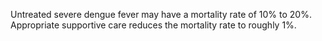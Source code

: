 Untreated severe dengue fever may have a mortality rate of 10% to 20%. Appropriate supportive care reduces the mortality rate to roughly 1%.